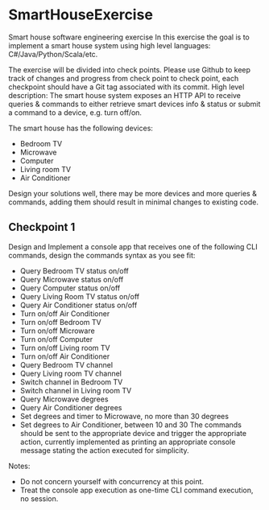 # SmartHouseExercise

Smart house software engineering exercise
In this exercise the goal is to implement a smart house system using high level languages:
C#/Java/Python/Scala/etc.

The exercise will be divided into check points. Please use Github to keep track of changes and progress
from check point to check point, each checkpoint should have a Git tag associated with its commit.
High level description: The smart house system exposes an HTTP API to receive queries &amp; commands to
either retrieve smart devices info &amp; status or submit a command to a device, e.g. turn off/on. 

The smart house has the following devices:
- Bedroom TV
- Microwave
- Computer
- Living room TV
- Air Conditioner

Design your solutions well, there may be more devices and more queries &amp; commands, adding them
should result in minimal changes to existing code.

## Checkpoint 1

Design and Implement a console app that receives one of the following CLI commands, design the
commands syntax as you see fit:
- Query Bedroom TV status on/off
- Query Microwave status on/off
- Query Computer status on/off
- Query Living Room TV status on/off
- Query Air Conditioner status on/off
- Turn on/off Air Conditioner
- Turn on/off Bedroom TV
- Turn on/off Microware
- Turn on/off Computer
- Turn on/off Living room TV
- Turn on/off Air Conditioner
- Query Bedroom TV channel
- Query Living room TV channel
- Switch channel in Bedroom TV
- Switch channel in Living room TV
- Query Microwave degrees
- Query Air Conditioner degrees
- Set degrees and timer to Microwave, no more than 30 degrees
- Set degrees to Air Conditioner, between 10 and 30
The commands should be sent to the appropriate device and trigger the appropriate action, currently
implemented as printing an appropriate console message stating the action executed for simplicity.

Notes:
- Do not concern yourself with concurrency at this point.
- Treat the console app execution as one-time CLI command execution, no session.
